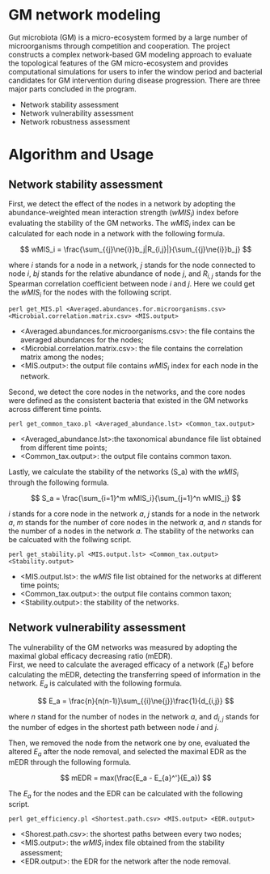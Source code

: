 # GM network modeling
Gut microbiota (GM) is a micro-ecosystem formed by a large number of microorganisms through competition and cooperation. The project constructs a complex network-based GM modeling approach to evaluate the topological features of the GM micro-ecosystem and provides computational simulations for users to infer the window period and bacterial candidates for GM intervention during disease progression. There are three major parts concluded in the program.<br>
* Network stability assessment<br>
* Network vulnerability assessment<br>
* Network robustness assessment<br>
# Algorithm and Usage
## Network stability assessment  
First, we detect the effect of the nodes in a network by adopting the abundance-weighted mean interaction strength ($wMIS_i$) index before evaluating the stability of the GM networks. The $wMIS_i$ index can be calculated for each node in a network with the following formula.<br>

$$ wMIS_i = \frac{\sum_{{j}\ne{i}}b_j|R_{i,j}|}{\sum_{{j}\ne{i}}b_j} $$

where $i$ stands for a node in a network, $j$ stands for the node connected to node $i$, $bj$ stands for the relative abundance of node $j$, and $R_{i,j}$ stands for the Spearman correlation coefficient between node $i$ and $j$. Here we could get the $wMIS_i$ for the nodes with the following script.<br>

```
perl get_MIS.pl <Averaged.abundances.for.microorganisms.csv> <Microbial.correlation.matrix.csv> <MIS.output>
```

* <Averaged.abundances.for.microorganisms.csv>: the file contains the averaged abundances for the nodes;<br>
* <Microbial.correlation.matrix.csv>: the file contains the correlation matrix among the nodes;<br>
* <MIS.output>: the output file contains $wMIS_i$ index for each node in the network.<br>

Second, we detect the core nodes in the networks, and the core nodes were defined as the consistent bacteria that existed in the GM networks across different time points.<br>

```
perl get_common_taxo.pl <Averaged_abundance.lst> <Common_tax.output>
```

* <Averaged_abundance.lst>:the taxonomical abundance file list obtained from different time points;<br>
* <Common_tax.output>: the output file contains common taxon.<br>

Lastly, we calculate the stability of the networks (S_a) with the $wMIS_i$ through the following formula.

$$ S_a = \frac{\sum_{i=1}^m wMIS_i}{\sum_{j=1}^n wMIS_j} $$

$i$ stands for a core node in the network $a$, $j$ stands for a node in the network $a$, $m$ stands for the number of core nodes in the network $a$, and $n$ stands for the number of a nodes in the network $a$. The stability of the networks can be calcuated with the follwing script.<br>

```
perl get_stability.pl <MIS.output.lst> <Common_tax.output> <Stability.output>
```

* <MIS.output.lst>: the *wMIS* file list obtained for the networks at different time points;<br>
* <Common_tax.output>: the output file contains common taxon;<br>
* <Stability.output>: the stability of the networks.<br>

## Network vulnerability assessment
The vulnerability of the GM networks was measured by adopting the maximal global efficacy decreasing ratio (mEDR). <br>
First, we need to calculate the averaged efficacy of a network ($E_a$) before calculating the mEDR, detecting the transferring speed of information in the network. $E_a$ is calculated with the following formula.<br>

$$ E_a = \frac{n}{n(n-1)}\sum_{{i}\ne{j}}\frac{1}{d_{i,j}} $$

where $n$ stand for the number of nodes in the network $a$, and $d_{i,j}$ stands for the number of edges in the shortest path between node $i$ and $j$.<br> 

Then, we removed the node from the network one by one, evaluated the altered $E_a$ after the node removal, and selected the maximal EDR as the mEDR through the following formula.<br>

$$ mEDR = max(\frac{E_a - E_{a}^'}{E_a}) $$

The $E_a$ for the nodes and the EDR can be calculated with the following script.<br>

```
perl get_efficiency.pl <Shortest.path.csv> <MIS.output> <EDR.output>
```

* <Shorest.path.csv>: the shortest paths between every two nodes;<br>
* <MIS.output>: the $wMIS_i$ index file obtained from the stability assessment;<br>
* <EDR.output>: the EDR for the network after the node removal.<br>



